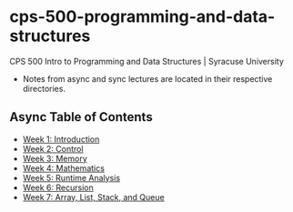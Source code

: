 # cps-500-programming-and-data-structures
CPS 500 Intro to Programming and Data Structures | Syracuse University

- Notes from async and sync lectures are located in their respective directories.

## Async Table of Contents
- [Week 1: Introduction](./async/week1_intro#week-1-introduction)
- [Week 2: Control](./async/week2_control#week-2-control)
- [Week 3: Memory](./async/week3_memory#week-3-memory)
- [Week 4: Mathematics](./async/week4_mathematics#week-4-mathematics)
- [Week 5: Runtime Analysis](./async/week5_runtimeAnalysis#week-5-runtime-analysis)
- [Week 6: Recursion](./async/week6_recursion#week-6-recursion)
- [Week 7: Array, List, Stack, and Queue](./async/week7_arrayListStackQueue#week-7-array-list-queue-and-stack)
